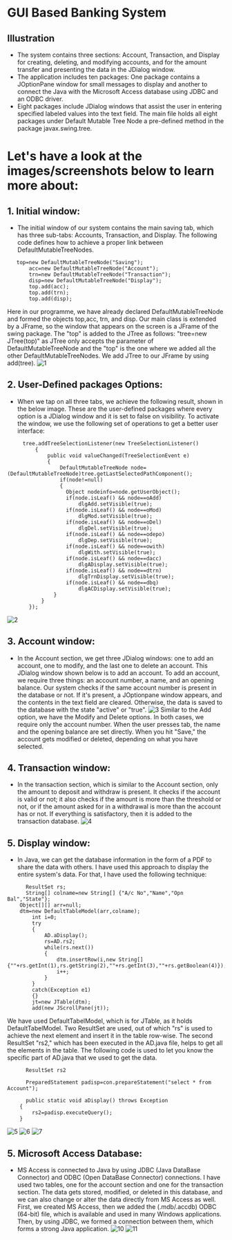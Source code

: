 # GUI Based Banking System
## Illustration
* The system contains three sections: Account, Transaction, and Display for creating, deleting, and modifying accounts, and for the amount transfer and presenting the data in the JDialog 
window.
* The application includes ten packages: One package contains a JOptionPane window for small messages to display and another to connect the Java with the Microsoft Access database using JDBC and an ODBC driver.
* Eight packages include JDialog windows that assist the user in entering specified labeled values into the text field. The main file holds all eight packages under Default Mutable Tree Node a pre-defined method in the package javax.swing.tree.

# Let's have a look at the images/screenshots below to learn more about:
## 1. Initial window:
* The initial window of our system contains the main saving tab, which has three sub-tabs: Accounts, Transaction, and Display. The following code defines how to achieve a proper link between DefaultMutableTreeNodes.
 ```
    top=new DefaultMutableTreeNode("Saving");
		acc=new DefaultMutableTreeNode("Account");
		trn=new DefaultMutableTreeNode("Transaction");
		disp=new DefaultMutableTreeNode("Display");		
		top.add(acc);
		top.add(trn);
		top.add(disp);
```
Here in our programme, we have already declared DefaultMutableTreeNode and formed the objects top,acc, trn, and disp. Our main class is extended by a JFrame, so the window that appears on the screen is a JFrame of the swing package. The "top" is added to the JTree as follows: "tree=new JTree(top)" as JTree only accepts the parameter of DefaultMutableTreeNode and the "top" is the one where we added all the other DefaultMutableTreeNodes. We add JTree to our JFrame by using add(tree).
![1](https://user-images.githubusercontent.com/112277897/213777980-fd8879ed-ea68-4f20-a9c8-3e158ea077fa.png)
## 2. User-Defined packages Options:
* When we tap on all three tabs, we achieve the following result, shown in the below image. These are the user-defined packages where every option is a JDialog window and it is set to false on visibility. To activate the window, we use the following set of operations to get a better user interface:
 ```
      tree.addTreeSelectionListener(new TreeSelectionListener()
		  {
			  public void valueChanged(TreeSelectionEvent e)
			  {
				  DefaultMutableTreeNode node=(DefaultMutableTreeNode)tree.getLastSelectedPathComponent();
				  if(node!=null)
				  {
					Object nodeinfo=node.getUserObject();
					if(node.isLeaf() && node==oAdd)
						dlgAdd.setVisible(true);
					if(node.isLeaf() && node==oMod)
						dlgMod.setVisible(true);
					if(node.isLeaf() && node==oDel)
						dlgDel.setVisible(true);
					if(node.isLeaf() && node==odepo)
						dlgDep.setVisible(true);
					if(node.isLeaf() && node==owith)
						dlgWith.setVisible(true);
					if(node.isLeaf() && node==dacc)
						dlgADisplay.setVisible(true);
					if(node.isLeaf() && node==dtrn)
						dlgTrnDisplay.setVisible(true);
					if(node.isLeaf() && node==dbq)
						dlgACDisplay.setVisible(true);
				}
			}
		});
```
![2](https://user-images.githubusercontent.com/112277897/213778018-0cf4aa4e-9f86-468e-aed9-a4156f73331c.png)
## 3. Account window:
* In the Account section, we get three JDialog windows: one to add an account, one to modify, and the last one to delete an account. This JDialog window shown below is to add an account. To add an account, we require three things: an account number, a name, and an opening balance. Our system checks if the same account number is present in the database or not. If it's present, a JOptionpane window appears, and the contents in the text field are cleared. Otherwise, the data is saved to the database with the state "active" or "true".
![3](https://user-images.githubusercontent.com/112277897/213778060-8365a3bd-d908-40e8-b468-b37d39c5fec7.png)
Similar to the Add option, we have the Modify and Delete options. In both cases, we require only the account number. When the user presses tab, the name and the opening balance are set directly. When you hit "Save," the account gets modified or deleted, depending on what you have selected.
## 4. Transaction window:
* In the transaction section, which is similar to the Account section, only the amount to deposit and withdraw is present. It checks if the account is valid or not; it also checks if the amount is more than the threshold or not, or if the amount asked for in a withdrawal is more than the account has or not. If everything is satisfactory, then it is added to the transaction database.
![4](https://user-images.githubusercontent.com/112277897/213779801-9128219e-5c30-4099-8e18-68db12bc2f39.png)
## 5. Display window:
* In Java, we can get the database information in the form of a PDF to share the data with others. I have used this approach to display the entire system's data. For that, I have used the following technique:
```
      ResultSet rs;
      String[] colname=new String[] {"A/c No","Name","Opn Bal","State"};
	Object[][] arr=null;
	dtm=new DefaultTableModel(arr,colname);
		int i=0;
		try
		{
			AD.aDisplay();
			rs=AD.rs2;
			while(rs.next())
			{
				dtm.insertRow(i,new String[] {""+rs.getInt(1),rs.getString(2),""+rs.getInt(3),""+rs.getBoolean(4)});
				i++;
			}
		}
		catch(Exception e1)
		{}
		jt=new JTable(dtm);
		add(new JScrollPane(jt));
```
We have used DefaultTabelModel, which is for JTable, as it holds DefaultTabelModel. Two ResultSet are used, out of which "rs" is used to achieve the next element and insert it in the table row-wise. The second ResultSet "rs2," which has been executed in the AD.java file, helps to get all the elements in the table. The following code is used to let you know the specific part of AD.java that we used to get the data.
```
      ResultSet rs2
      
      PreparedStatement padisp=con.prepareStatement("select * from Account");
      
      public static void aDisplay() throws Exception
	{
		rs2=padisp.executeQuery();
	}
```
![5](https://user-images.githubusercontent.com/112277897/213779816-e0039a9d-169b-4791-a1b3-84e6fa1dcadd.png)
![6](https://user-images.githubusercontent.com/112277897/213779828-bca13aa0-3cb9-45d4-a246-c0a1df0e7b0f.png)
![7](https://user-images.githubusercontent.com/112277897/213779845-79d03bb4-93ca-47d4-863a-8792e4390c83.png)
## 5. Microsoft Access Database:
* MS Access is connected to Java by using JDBC (Java DataBase Connector) and ODBC (Open DataBase Connector) connections. I have used two tables, one for the account section and one for the transaction section. The data gets stored, modified, or deleted in this database, and we can also change or alter the data directly from MS Access as well. First, we created MS Access, then we added the (.mdb/.accdb) ODBC (64-bit) file, which is available and used in many Windows applications. Then, by using JDBC, we formed a connection between them, which forms a strong Java application.
![10](https://user-images.githubusercontent.com/112277897/213779855-b0ede485-f316-4d4d-8067-cb9827bfd4d0.png)
![11](https://user-images.githubusercontent.com/112277897/213779864-5e2c475c-a19d-4519-88d0-ab48d292e36f.png)
